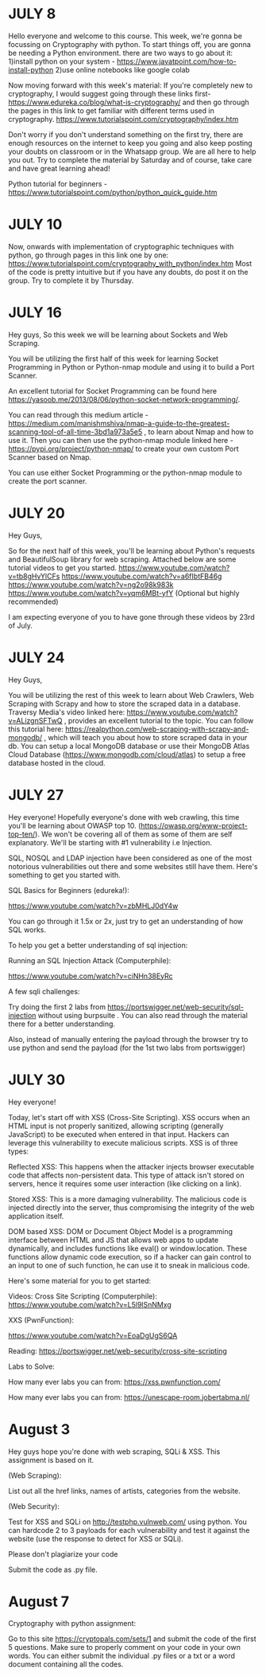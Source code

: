 # JULY 8

Hello everyone and welcome to this course. This week, we're gonna be focussing on Cryptography with python. To start things off, you are gonna be needing a Python environment.
there are two ways to go about it: 
1)install python on your system - https://www.javatpoint.com/how-to-install-python
2)use online notebooks like google colab


Now moving forward with this week's material:
If you're completely new to cryptography, I would suggest going through these links first-
https://www.edureka.co/blog/what-is-cryptography/
and then go through the pages in this link to get familiar with different terms used in cryptography.
https://www.tutorialspoint.com/cryptography/index.htm 


Don't worry if you don't understand something on the first try, there are enough resources on the internet to keep you going and also keep posting your doubts on classroom or in the Whatsapp group. We are all here to help you out.
Try to complete the material by Saturday and of course, take care and have great learning ahead!

Python tutorial for beginners - https://www.tutorialspoint.com/python/python_quick_guide.htm


# JULY 10

Now, onwards with implementation of cryptographic techniques with python, go through pages in this link one by one:
https://www.tutorialspoint.com/cryptography_with_python/index.htm
Most of the code is pretty intuitive but if you have any doubts, do post it on the group.
Try to complete it by Thursday.


# JULY 16


Hey guys, So this week we will be learning about Sockets and Web Scraping.

You will be utilizing the first half of this week for learning Socket Programming in Python or Python-nmap module and using it to build a Port Scanner.

An excellent tutorial for Socket Programming can be found here https://yasoob.me/2013/08/06/python-socket-network-programming/.

You can read through this medium article - https://medium.com/manishmshiva/nmap-a-guide-to-the-greatest-scanning-tool-of-all-time-3bd1a973a5e5 , to learn about Nmap and how to use it. Then you can then use the python-nmap module linked here - https://pypi.org/project/python-nmap/  to create your own custom Port Scanner based on Nmap.


You can use either Socket Programming or the python-nmap module to create the port scanner.





# JULY 20


Hey Guys,

So for the next half of this week, you'll be learning about Python's requests and BeautifulSoup library for web scraping. 
Attached below are some tutorial videos to get you started.
https://www.youtube.com/watch?v=tb8gHvYlCFs
https://www.youtube.com/watch?v=a6fIbtFB46g
https://www.youtube.com/watch?v=ng2o98k983k
https://www.youtube.com/watch?v=yqm6MBt-yfY (Optional but highly recommended)


I am expecting everyone of you to have gone through these videos by 23rd of July.




# JULY 24


Hey Guys,

You will be utilizing the rest of this week to learn about Web Crawlers, Web Scraping with Scrapy and how to store the scraped data in a database.
Traversy Media's video linked here: https://www.youtube.com/watch?v=ALizgnSFTwQ , provides an excellent tutorial to the topic.
You can follow this tutorial here: https://realpython.com/web-scraping-with-scrapy-and-mongodb/ , which will teach you about how to store scraped data in your db. You can setup a local MongoDB database or use their MongoDB Atlas Cloud Database (https://www.mongodb.com/cloud/atlas) to setup a free database hosted in the cloud.



# JULY 27


Hey everyone!
Hopefully everyone's done with web crawling, this time you'll be learning about OWASP top 10.
(https://owasp.org/www-project-top-ten/).
We won't be covering all of them as some of them are self explanatory. We'll be starting with #1 vulnerability i.e Injection.

SQL, NOSQL and LDAP injection have been considered as one of the most notorious vulnerabilities out there and some websites still have them. Here's something to get you started with.

SQL Basics for Beginners (edureka!):

https://www.youtube.com/watch?v=zbMHLJ0dY4w

You can go through it 1.5x or 2x, just try to get an understanding of how SQL works.

To help you get a better understanding of sql injection:

Running an SQL Injection Attack (Computerphile):

https://www.youtube.com/watch?v=ciNHn38EyRc

A few sqli challenges:

Try doing the first 2 labs from https://portswigger.net/web-security/sql-injection without using burpsuite .
You can also read through the material there for a better understanding.


Also, instead of manually entering the payload through the browser try to use python and send the payload (for the 1st two labs from portswigger)



# JULY 30


Hey everyone!

Today, let's start off with XSS (Cross-Site Scripting). XSS occurs when an HTML input is not properly sanitized, allowing scripting (generally JavaScript) to be executed when entered in that input. Hackers can leverage this vulnerability to execute malicious scripts. XSS is of three types:

Reflected XSS: This happens when the attacker injects browser executable code that affects non-persistent data. This type of attack isn't stored on servers, hence it requires some user interaction (like clicking on a link).

Stored XSS: This is a more damaging vulnerability. The malicious code is injected directly into the server, thus compromising the integrity of the web application itself.

DOM based XSS: DOM or Document Object Model is a programming interface between HTML and JS that allows web apps to update dynamically, and includes functions like eval() or window.location. These functions allow dynamic code execution, so if a hacker can gain control to an input to one of such function, he can use it to sneak in malicious code.

Here's some material for you to get started:

Videos:
Cross Site Scripting (Computerphile):
https://www.youtube.com/watch?v=L5l9lSnNMxg

XXS (PwnFunction):

https://www.youtube.com/watch?v=EoaDgUgS6QA


Reading:
https://portswigger.net/web-security/cross-site-scripting

Labs to Solve:

How many ever labs you can from: https://xss.pwnfunction.com/

How many ever labs you can from: https://unescape-room.jobertabma.nl/



# August 3 
Hey guys hope you're done with web scraping, SQLi & XSS. This assignment is based on it.



(Web Scraping):

List out all the href links, names of artists, categories from the website.



(Web Security):

Test for XSS and SQLi on http://testphp.vulnweb.com/ using python.
You can hardcode 2 to 3 payloads for each vulnerability and test it against the website (use the response to detect for XSS or SQLi).



Please don't plagiarize your code



Submit the code as .py file.


# August 7 

Cryptography with python assignment:

Go to this site https://cryptopals.com/sets/1 and submit the code of the first 5 questions. Make sure to properly comment on your code in your own words.
You can either submit the individual .py files or a txt or a word document containing all the codes.



